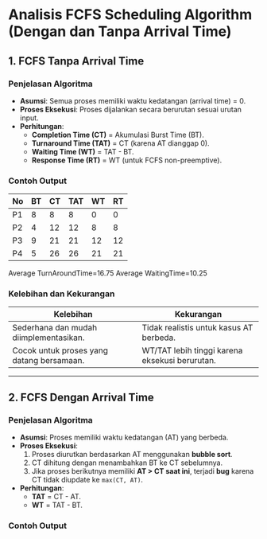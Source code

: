 # Analisis FCFS Scheduling Algorithm (Dengan dan Tanpa Arrival Time)

## 1. **FCFS Tanpa Arrival Time**
### Penjelasan Algoritma
- **Asumsi**: Semua proses memiliki waktu kedatangan (arrival time) = 0.
- **Proses Eksekusi**: Proses dijalankan secara berurutan sesuai urutan input.
- **Perhitungan**:
  - **Completion Time (CT)** = Akumulasi Burst Time (BT).
  - **Turnaround Time (TAT)** = CT (karena AT dianggap 0).
  - **Waiting Time (WT)** = TAT - BT.
  - **Response Time (RT)** = WT (untuk FCFS non-preemptive).

### Contoh Output
|No| BT| CT| TAT| WT| RT|
|--|---|---|----|---|---|
|P1| 8 |8 |8 |0 |0|
|P2| 4 |12 |12| 8 |8|
|P3| 9 |21 |21 |12 |12|
|P4| 5 |26 |26 |21 |21|

Average TurnAroundTime=16.75
Average WaitingTime=10.25


### Kelebihan dan Kekurangan
| **Kelebihan**                          | **Kekurangan**                          |
|----------------------------------------|-----------------------------------------|
| Sederhana dan mudah diimplementasikan. | Tidak realistis untuk kasus AT berbeda. |
| Cocok untuk proses yang datang bersamaan. | WT/TAT lebih tinggi karena eksekusi berurutan. |

---

## 2. **FCFS Dengan Arrival Time**
### Penjelasan Algoritma
- **Asumsi**: Proses memiliki waktu kedatangan (AT) yang berbeda.
- **Proses Eksekusi**:
  1. Proses diurutkan berdasarkan AT menggunakan **bubble sort**.
  2. CT dihitung dengan menambahkan BT ke CT sebelumnya.
  3. Jika proses berikutnya memiliki **AT > CT saat ini**, terjadi **bug** karena CT tidak diupdate ke `max(CT, AT)`.
- **Perhitungan**:
  - **TAT** = CT - AT.
  - **WT** = TAT - BT.

### Contoh Output
